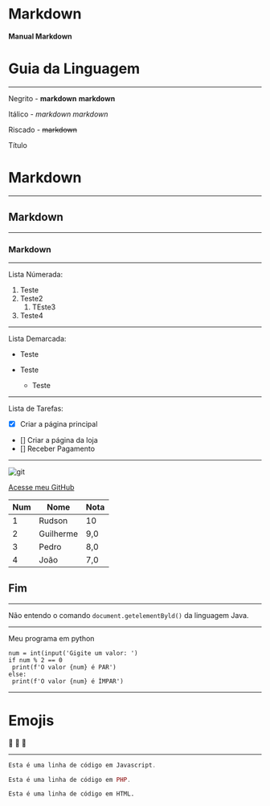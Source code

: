 # Markdown
  **Manual Markdown**

 # **Guia da Linguagem** 
---

Negrito - **markdown** __markdown__

Itálico - *markdown* _markdown_

Riscado - ~~markdown~~

Título 

# Markdown
---
## Markdown
---
### Markdown
---

Lista Númerada:
1. Teste 
1. Teste2
   1. TEste3
1. Teste4
---
Lista Demarcada:

* Teste

* Teste 
   * Teste
---
Lista de Tarefas:

- [x] Criar a página principal
- [] Criar a página da loja
- [] Receber Pagamento 
---


![git](https://user-images.githubusercontent.com/119468786/208742257-c5972880-7819-4404-824f-144186b3d4e3.jpg)

[Acesse meu GitHub](888888888)

Num | Nome | Nota
---|---|---
1|Rudson |10
2|Guilherme|9,0
3|Pedro|8,0
4|João|7,0
## **Fim**
---

Não entendo o comando `document.getelementByld()` da linguagem Java.

---

Meu programa em python

```
num = int(input('Gigite um valor: ')
if num % 2 == 0
 print(f'O valor {num} é PAR')
else:
 print(f'O valor {num} é ÌMPAR')
```
---
# Emojis
🖖 👶 🤙

---

~~~ javascript
Esta é uma linha de código em Javascript.
~~~

~~~PHP
Esta é uma linha de código em PHP.
~~~

~~~HTML
Esta é uma linha de código em HTML.
~~~

